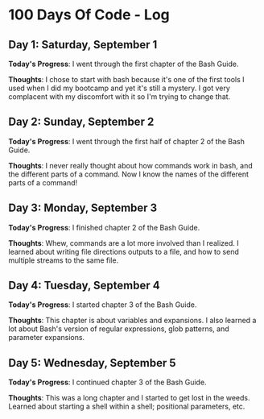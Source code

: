 # 100 Days Of Code - Log

## Day 1: Saturday, September 1

**Today's Progress**: I went through the first chapter of the Bash Guide.

**Thoughts**: I chose to start with bash because it's one of the first tools I used when I did my bootcamp and yet it's still a mystery. I got very complacent with my discomfort with it so I'm trying to change that.

## Day 2: Sunday, September 2

**Today's Progress**: I went through the first half of chapter 2 of the Bash Guide.

**Thoughts**: I never really thought about how commands work in bash, and the different parts of a command. Now I know the names of the different parts of a command!

## Day 3: Monday, September 3

**Today's Progress**: I finished chapter 2 of the Bash Guide.

**Thoughts**: Whew, commands are a lot more involved than I realized. I learned about writing file directions outputs to a file, and how to send multiple streams to the same file.

## Day 4: Tuesday, September 4

**Today's Progress**: I started chapter 3 of the Bash Guide.

**Thoughts**: This chapter is about variables and expansions. I also learned a lot about Bash's version of regular expressions, glob patterns, and parameter expansions.

## Day 5: Wednesday, September 5

**Today's Progress**: I continued chapter 3 of the Bash Guide.

**Thoughts**: This was a long chapter and I started to get lost in the weeds. Learned about starting a shell within a shell; positional parameters, etc.
